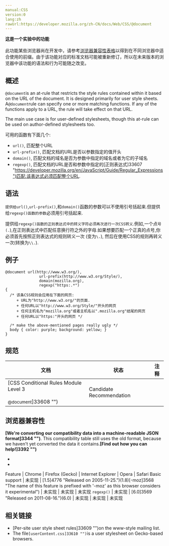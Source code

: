 ```yaml
---
manual:CSS
version:0
lang:zh
rawUrl:https://developer.mozilla.org/zh-CN/docs/Web/CSS/@document
---
```






**这是一个实验中的功能**<br></br>此功能某些浏览器尚在开发中，请参考[浏览器兼容性表格](%28367#Browser_compatibility "")以得到在不同浏览器中适合使用的前缀。由于该功能对应的标准文档可能被重新修订，所以在未来版本的浏览器中该功能的语法和行为可能随之改变。



## 概述<a name="概述"></a>


`@document`is an at-rule that restricts the style rules contained within it based on the URL of the document. It is designed primarily for user style sheets. A`@document`rule can specify one or more matching functions. If any of the functions apply to a URL, the rule will take effect on that URL.



The main use case is for user-defined stylesheets, though this at-rule can be used on author-defined stylesheets too.



可用的函数有下面几个:


* `url()`, 匹配整个URL
* `url-prefix()`, 匹配文档的URL是否以参数指定的值开头
* `domain()`, 匹配文档的域名是否为参数中指定的域名或者为它的子域名
* `regexp()`, 匹配文档的URL是否和参数中指定的[正则表达式]33607 "https://developer.mozilla.org/en/JavaScript/Guide/Regular_Expressions")匹配.该表达式必须匹配整个URL.

## 语法<a name="语法"></a>


`提供给url()`,`url-prefix()`,和`domain()`函数的参数可以不使用引号括起来.但提供给`regexp()函数的参数`必须用引号括起来.



提供给`regexp()函数的正则表达式中的转义字符必须再次进行一次CSS转义`.例如,一个点`号(.`),在正则表达式中匹配任意换行符之外的字母.如果想要匹配一个正真的点号,你必须首先按照正则表达式的规则转义一次 (变为`\.`), 然后在使用CSS的规则再转义一次(转换为`\\.`).


## 例子<a name="例子"></a>

```
@document url(http://www.w3.org/),
               url-prefix(http://www.w3.org/Style/),
               domain(mozilla.org),
               regexp("https:.*")
{
  /* 该条CSS规则会应用在下面的网页:
     + URL为"http://www.w3.org/"的页面.
     + 任何URL以"http://www.w3.org/Style/"开头的网页
     + 任何主机名为"mozilla.org"或者主机名以".mozilla.org"结尾的网页     
     + 任何URL以"https:"开头的网页 */

  /* make the above-mentioned pages really ugly */
  body { color: purple; background: yellow; }
}
```

## 规范<a name="Specifications"></a>

文档 | 状态 | 注释 
 ---  |  ---  |  ---  | 
[CSS Conditional Rules Module Level 3<br></br><small>@document</small>]33608 "") | Candidate Recommendation |  


## 浏览器兼容性<a name="Browser_compatibility"></a>


**[We&#39;re converting our compatibility data into a machine-readable JSON format]3344 "")**. This compatibility table still uses the old format, because we haven&#39;t yet converted the data it contains.**[Find out how you can help!]3392 "")**


* 
* 

Feature | Chrome | Firefox (Gecko) | Internet Explorer | Opera | Safari 
Basic support | 未实现 | [1.5]4776 "Released on 2005-11-25.")(1.8)[-moz]3568 "The name of this feature is prefixed with '-moz' as this browser considers it experimental") | 未实现 | 未实现 | 未实现 
`regexp()` | 未实现 | [6.0]3569 "Released on 2011-08-16.")(6.0) | 未实现 | 未实现 | 未实现 




## 相关链接<a name="相关链接"></a>

* [Per-site user style sheet rules]33609 "")on the www-style mailing list.
* The file`[userContent.css]33610 "")`is a user stylesheet on Gecko-based browsers.



